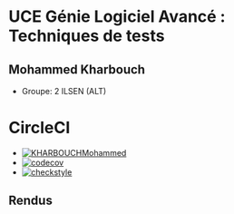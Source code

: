 # UCE Génie Logiciel Avancé : Techniques de tests

## Mohammed Kharbouch


- Groupe: 2 ILSEN (ALT)

# CircleCI
* [![KHARBOUCHMohammed](https://circleci.com/gh/KHARBOUCHMohammed/ceri-m1-techniques-de-test.svg?style=svg)](https://app.circleci.com/pipelines/github/KHARBOUCHMohammed)
* [![codecov](https://codecov.io/gh/KAHRBOUCHMohammed/ceri-m1-techniques-de-test-KHARBOUCHMohammed/branch/master/graph/badge.svg)](https://app.codecov.io/gh/KHARBOUCHMohammed/ceri-m1-techniques-de-test)
* [![checkstyle](https://gist.githubusercontent.com/KHARBOUCHMohammed/a8ca465a1f50bfc97fe5fc6367d5e4c7/raw/badge.svg)](https://checkstyle.sourceforge.io/)

## Rendus

